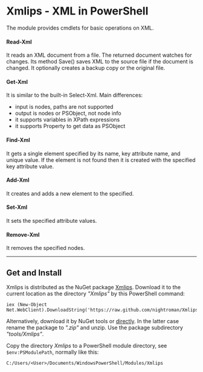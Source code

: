 
Xmlips - XML in PowerShell
==========================

The module provides cmdlets for basic operations on XML.

#### Read-Xml

It reads an XML document from a file. The returned document watches for
changes. Its method Save() saves XML to the source file if the document
is changed. It optionally creates a backup copy or the original file.

#### Get-Xml

It is similar to the built-in Select-Xml. Main differences:

- input is nodes, paths are not supported
- output is nodes or PSObject, not node info
- it supports variables in XPath expressions
- it supports Property to get data as PSObject

#### Find-Xml

It gets a single element specified by its name, key attribute name, and
unique value. If the element is not found then it is created with the
specified key attribute value.

#### Add-Xml

It creates and adds a new element to the specified.

#### Set-Xml

It sets the specified attribute values.

#### Remove-Xml

It removes the specified nodes.

****
## Get and Install

Xmlips is distributed as the NuGet package [Xmlips](https://www.nuget.org/packages/Xmlips).
Download it to the current location as the directory *"Xmlips"* by this PowerShell command:

    iex (New-Object Net.WebClient).DownloadString('https://raw.github.com/nightroman/Xmlips/master/Download.ps1')

Alternatively, download it by NuGet tools or [directly](http://nuget.org/api/v2/package/Xmlips).
In the latter case rename the package to *".zip"* and unzip. Use the package
subdirectory *"tools/Xmlips"*.

Copy the directory *Xmlips* to a PowerShell module directory, see
`$env:PSModulePath`, normally like this:

    C:/Users/<User>/Documents/WindowsPowerShell/Modules/Xmlips
